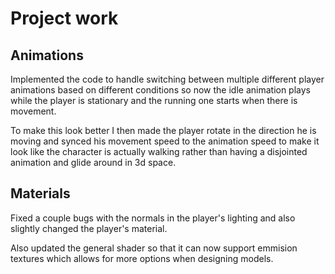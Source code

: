 # Project work
## Animations
Implemented the code to handle switching between multiple different player animations based on different conditions so now the idle animation plays while the player is stationary and the running one starts when there is movement.

To make this look better I then made the player rotate in the direction he is moving and synced his movement speed to the animation speed to make it look like the character is actually walking rather than having a disjointed animation and glide around in 3d space.

## Materials
Fixed a couple bugs with the normals in the player's lighting and also slightly changed the player's material.

Also updated the general shader so that it can now support emmision textures which allows for more options when designing models.